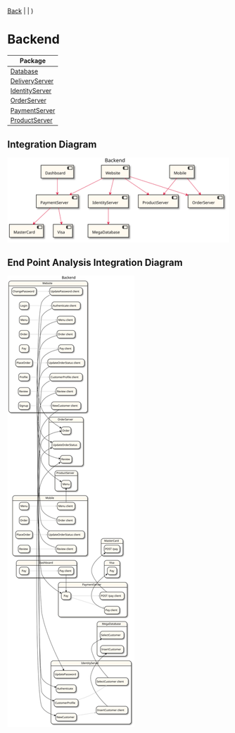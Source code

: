

 [Back](../README.md) |  | )
# Backend

| Package |
----|
[Database](Database/README.md)|
[DeliveryServer](DeliveryServer/README.md)|
[IdentityServer](IdentityServer/README.md)|
[OrderServer](OrderServer/README.md)|
[PaymentServer](PaymentServer/README.md)|
[ProductServer](ProductServer/README.md)|

## Integration Diagram
<img src="integration.svg">

## End Point Analysis Integration Diagram
<img src="integrationepa.svg">

